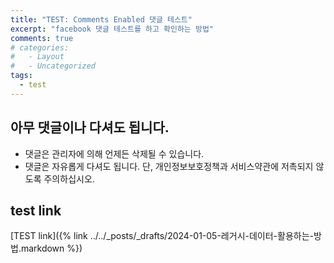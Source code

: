 ```yaml
---
title: "TEST: Comments Enabled 댓글 테스트"
excerpt: "facebook 댓글 테스트를 하고 확인하는 방법"
comments: true
# categories:
#   - Layout
#   - Uncategorized
tags:
  - test
---
```


## 아무 댓글이나 다셔도 됩니다.
* 댓글은 관리자에 의해 언제든 삭제될 수 있습니다.
* 댓글은 자유롭게 다셔도 됩니다. 단, 개인정보보호정책과 서비스약관에 저촉되지 않도록 주의하십시오.

## test link
[TEST link]({% link ../../_posts/_drafts/2024-01-05-레거시-데이터-활용하는-방법.markdown %})